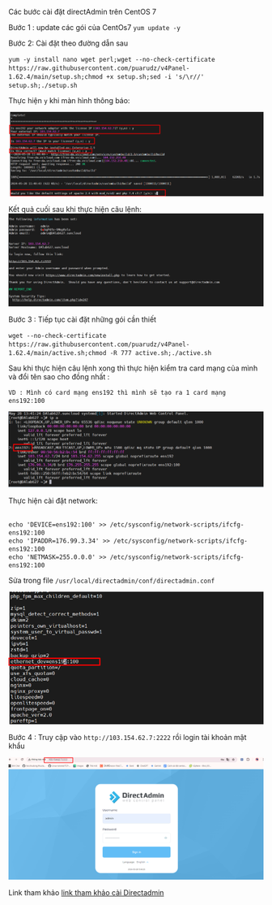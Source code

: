 
Các bước cài đặt directAdmin trên CentOS 7 


Bước 1 : update các gói của CentOs7
`yum update -y`


Bước 2: Cài đặt theo đường dẫn sau 

`yum -y install nano wget perl;wget --no-check-certificate https://raw.githubusercontent.com/puarudz/v4Panel-1.62.4/main/setup.sh;chmod +x setup.sh;sed -i 's/\r//' setup.sh;./setup.sh`


Thực hiện `y` khi màn hình thông báo: 


![](./image/Screenshot_18.png)



Kết quả cuối sau khi thực hiện câu lệnh: 
![](./image/Screenshot_19.png)



Bước 3 : Tiếp tục cài đặt những gói cần thiết 

`wget --no-check-certificate https://raw.githubusercontent.com/puarudz/v4Panel-1.62.4/main/active.sh;chmod -R 777 active.sh;./active.sh`


Sau khi thực hiện câu lệnh xong  thì thực hiện kiểm tra card mạng của mình và đổi tên sao cho đồng nhất :

    VD : Mình có card mạng ens192 thì mình sẽ tạo ra 1 card mạng ens192:100

![](./image/Screenshot_21.png)


Thực hiện cài đặt network:



```

echo 'DEVICE=ens192:100' >> /etc/sysconfig/network-scripts/ifcfg-ens192:100
echo 'IPADDR=176.99.3.34' >> /etc/sysconfig/network-scripts/ifcfg-ens192:100
echo 'NETMASK=255.0.0.0' >> /etc/sysconfig/network-scripts/ifcfg-ens192:100
```


Sửa trong file `/usr/local/directadmin/conf/directadmin.conf`


![](./image/Screenshot_20.png)




Bước 4 : Truy cập vào `http://103.154.62.7:2222` rồi login tài khoản mật khẩu 



![](./image/Screenshot_22.png)




Link tham khảo [link tham khảo cài Directadmin](https://github.com/puarudz/v4Panel-1.62.4)